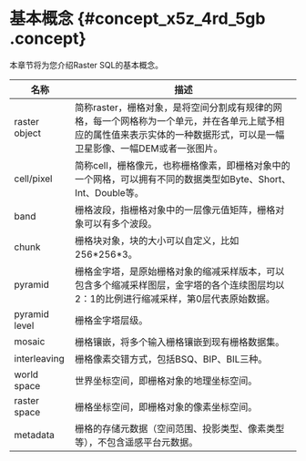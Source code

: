 # 基本概念 {#concept_x5z_4rd_5gb .concept}

本章节将为您介绍Raster SQL的基本概念。

|名称|描述|
|--|--|
|raster object|简称raster，栅格对象，是将空间分割成有规律的网格，每一个网格称为一个单元，并在各单元上赋予相应的属性值来表示实体的一种数据形式，可以是一幅卫星影像、一幅DEM或者一张图片。|
|cell/pixel|简称cell，栅格像元，也称栅格像素，即栅格对象中的一个网格，可以拥有不同的数据类型如Byte、Short、Int、Double等。|
|band|栅格波段，指栅格对象中的一层像元值矩阵，栅格对象可以有多个波段。|
|chunk|栅格块对象，块的大小可以自定义，比如256\*256\*3。|
|pyramid|栅格金字塔，是原始栅格对象的缩减采样版本，可以包含多个缩减采样图层，金字塔的各个连续图层均以2：1的比例进行缩减采样，第0层代表原始数据。|
|pyramid level|栅格金字塔层级。|
|mosaic|栅格镶嵌，将多个输入栅格镶嵌到现有栅格数据集。|
|interleaving|栅格像素交错方式，包括BSQ、BIP、BIL三种。|
|world space|世界坐标空间，即栅格对象的地理坐标空间。|
|raster space|栅格坐标空间，即栅格对象的像素坐标空间。|
|metadata|栅格的存储元数据（空间范围、投影类型、像素类型等），不包含遥感平台元数据。|

